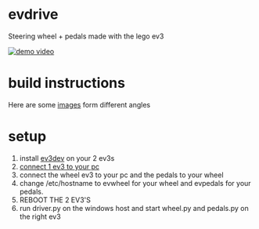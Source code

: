 # evdrive
Steering wheel + pedals made with the lego ev3

[![demo video](https://img.youtube.com/vi/g0dI3Tlzhqg/0.jpg)](https://www.youtube.com/watch?v=g0dI3Tlzhqg)

# build instructions
Here are some [images](images/) form different angles

# setup
1. install [ev3dev](ev3dev.org) on your 2 ev3s
2. [connect 1 ev3 to your pc](https://www.ev3dev.org/docs/networking)
6. connect the wheel ev3 to your pc and the pedals to your wheel
4. change /etc/hostname to evwheel for your wheel and evpedals for your pedals.
5. REBOOT THE 2 EV3'S
6. run driver.py on the windows host and start wheel.py and pedals.py on the right ev3
